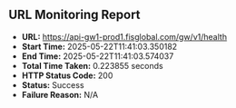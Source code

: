 ## URL Monitoring Report

- **URL:** https://api-gw1-prod1.fisglobal.com/gw/v1/health
- **Start Time:** 2025-05-22T11:41:03.350182
- **End Time:** 2025-05-22T11:41:03.574037
- **Total Time Taken:** 0.223855 seconds
- **HTTP Status Code:** 200
- **Status:** Success
- **Failure Reason:** N/A
